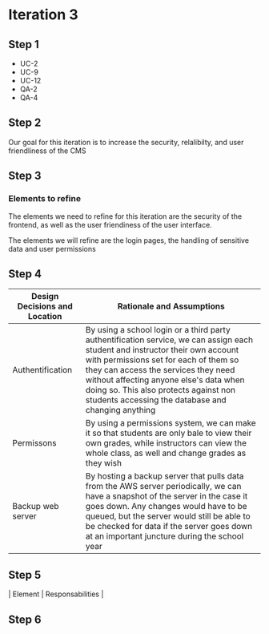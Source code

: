# Iteration 3

## Step 1

* UC-2
* UC-9
* UC-12
* QA-2
* QA-4

## Step 2

Our goal for this iteration is to increase the security, relalibilty, and user friendliness of the CMS

## Step 3
### Elements to refine
The elements we need to refine for this iteration are the security of the frontend, as well as the user friendiness of the user interface.

The elements we will refine are the login pages, the handling of sensitive data and user permissions

## Step 4
| Design Decisions and Location | Rationale and Assumptions |
|-------------------------------|---------------------------|
| Authentification |By using a school login or a third party authentification service, we can assign each student and instructor their own account with permissions set for each of them so they can access the services they need without affecting anyone else's data when doing so. This also protects against non students accessing the database and changing anything |
| Permissons | By using a permissions system, we can make it so that students are only bale to view their own grades, while instructors can view the whole class, as well and change grades as they wish |
| Backup web server | By hosting a backup server that pulls data from the AWS server periodically, we can have a snapshot of the server in the case it goes down. Any changes would have to be queued, but the server would still be able to be checked for data if the server goes down at an important juncture during the school year |

## Step 5

| Element | Responsabilities |



## Step 6
